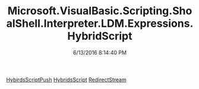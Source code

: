 ﻿---
title: Microsoft.VisualBasic.Scripting.ShoalShell.Interpreter.LDM.Expressions.HybridScript
date: 6/13/2016 8:14:40 PM
---

[HybirdsScriptPush](T-Microsoft.VisualBasic.Scripting.ShoalShell.Interpreter.LDM.Expressions.HybridScript.HybirdsScriptPush.html)
[HybridsScript](T-Microsoft.VisualBasic.Scripting.ShoalShell.Interpreter.LDM.Expressions.HybridScript.HybridsScript.html)
[RedirectStream](T-Microsoft.VisualBasic.Scripting.ShoalShell.Interpreter.LDM.Expressions.HybridScript.RedirectStream.html)
